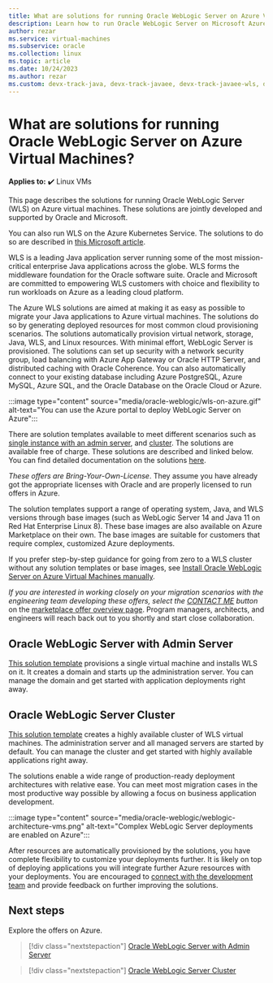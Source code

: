 ```yaml
---
title: What are solutions for running Oracle WebLogic Server on Azure Virtual Machines
description: Learn how to run Oracle WebLogic Server on Microsoft Azure Virtual Machines.
author: rezar
ms.service: virtual-machines
ms.subservice: oracle
ms.collection: linux
ms.topic: article
ms.date: 10/24/2023
ms.author: rezar
ms.custom: devx-track-java, devx-track-javaee, devx-track-javaee-wls, devx-track-javaee-wls-vm
---
```

# What are solutions for running Oracle WebLogic Server on Azure Virtual Machines?

**Applies to:** :heavy_check_mark: Linux VMs 

This page describes the solutions for running Oracle WebLogic Server (WLS) on Azure virtual machines. These solutions are jointly developed and supported by Oracle and Microsoft.

You can also run WLS on the Azure Kubernetes Service. The solutions to do so are described in [this Microsoft article](./weblogic-aks.md).

WLS is a leading Java application server running some of the most mission-critical enterprise Java applications across the globe. WLS forms the middleware foundation for the Oracle software suite. Oracle and Microsoft are committed to empowering WLS customers with choice and flexibility to run workloads on Azure as a leading cloud platform.

The Azure WLS solutions are aimed at making it as easy as possible to migrate your Java applications to Azure virtual machines. The solutions do so by generating deployed resources for most common cloud provisioning scenarios. The solutions automatically provision virtual network, storage, Java, WLS, and Linux resources. With minimal effort, WebLogic Server is provisioned. The solutions can set up security with a network security group, load balancing with Azure App Gateway or Oracle HTTP Server, and distributed caching with Oracle Coherence. You can also automatically connect to your existing database including Azure PostgreSQL, Azure MySQL, Azure SQL, and the Oracle Database on the Oracle Cloud or Azure.

:::image type="content" source="media/oracle-weblogic/wls-on-azure.gif" alt-text="You can use the Azure portal to deploy WebLogic Server on Azure":::

There are solution templates available to meet different scenarios such as [single instance with an admin server](https://portal.azure.com/#create/oracle.20191009-arm-oraclelinux-wls-admin20191009-arm-oraclelinux-wls-admin), and [cluster](https://portal.azure.com/#create/oracle.20191007-arm-oraclelinux-wls-cluster20191007-arm-oraclelinux-wls-cluster). The solutions are available free of charge. These solutions are described and linked below. You can find detailed documentation on the solutions [here](https://wls-eng.github.io/arm-oraclelinux-wls/).

_These offers are Bring-Your-Own-License_. They assume you have already got the appropriate licenses with Oracle and are properly licensed to run offers in Azure.

The solution templates support a range of operating system, Java, and WLS versions through base images (such as WebLogic Server 14 and Java 11 on Red Hat Enterprise Linux 8). These base images are also available on Azure Marketplace on their own. The base images are suitable for customers that require complex, customized Azure deployments.

If you prefer step-by-step guidance for going from zero to a WLS cluster without any solution templates or base images, see [Install Oracle WebLogic Server on Azure Virtual Machines manually](/azure/developer/java/migration/migrate-weblogic-to-azure-vm-manually?toc=/azure/virtual-machines/workloads/oracle/toc.json&bc=/azure/virtual-machines/workloads/oracle/breadcrumb/toc.json).

_If you are interested in working closely on your migration scenarios with the engineering team developing these offers, select the [CONTACT ME](https://azuremarketplace.microsoft.com/marketplace/apps/oracle.oraclelinux-wls-cluster?tab=Overview) button_ on the [marketplace offer overview page](https://azuremarketplace.microsoft.com/marketplace/apps/oracle.oraclelinux-wls-cluster?tab=Overview). Program managers, architects, and engineers will reach back out to you shortly and start close collaboration.

## Oracle WebLogic Server with Admin Server

[This solution template](https://portal.azure.com/#create/oracle.20191009-arm-oraclelinux-wls-admin20191009-arm-oraclelinux-wls-admin) provisions a single virtual machine and installs WLS on it. It creates a domain and starts up the administration server. You can manage the domain and get started with application deployments right away.

## Oracle WebLogic Server Cluster

[This solution template](https://portal.azure.com/#create/oracle.20191007-arm-oraclelinux-wls-cluster20191007-arm-oraclelinux-wls-cluster) creates a highly available cluster of WLS virtual machines. The administration server and all managed servers are started by default. You can manage the cluster and get started with highly available applications right away.

The solutions enable a wide range of production-ready deployment architectures with relative ease. You can meet most migration cases in the most productive way possible by allowing a focus on business application development.

:::image type="content" source="media/oracle-weblogic/weblogic-architecture-vms.png" alt-text="Complex WebLogic Server deployments are enabled on Azure":::

After resources are automatically provisioned by the solutions, you have complete flexibility to customize your deployments further. It is likely on top of deploying applications you will integrate further Azure resources with your deployments. You are encouraged to [connect with the development team](https://azuremarketplace.microsoft.com/marketplace/apps/oracle.oraclelinux-wls-cluster?tab=Overview) and provide feedback on further improving the solutions.

## Next steps

Explore the offers on Azure.

> [!div class="nextstepaction"]
> [Oracle WebLogic Server with Admin Server](https://portal.azure.com/#create/oracle.20191009-arm-oraclelinux-wls-admin20191009-arm-oraclelinux-wls-admin)

> [!div class="nextstepaction"]
> [Oracle WebLogic Server Cluster](https://portal.azure.com/#create/oracle.20191007-arm-oraclelinux-wls-cluster20191007-arm-oraclelinux-wls-cluster)
